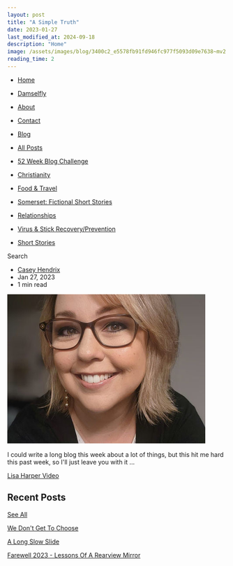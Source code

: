 ```yaml
---
layout: post
title: "A Simple Truth"
date: 2023-01-27
last_modified_at: 2024-09-18
description: "Home"
image: /assets/images/blog/3400c2_e5578fb91fd946fc977f5093d09e7638~mv2.jpg
reading_time: 2
---
```


*   [Home](https://www.goldenblogbycasey.com/)
    
*   [Damselfly](https://www.goldenblogbycasey.com/about-5)
    
*   [About](https://www.goldenblogbycasey.com/blank-1)
    
*   [Contact](https://www.goldenblogbycasey.com/blank-3)
    
*   [Blog](https://www.goldenblogbycasey.com/blog)
    

*   [All Posts](https://www.goldenblogbycasey.com/blog)
*   [52 Week Blog Challenge](https://www.goldenblogbycasey.com/blog/categories/52-week-blog-challenge)
*   [Christianity](https://www.goldenblogbycasey.com/blog/categories/christianity)
*   [Food & Travel](https://www.goldenblogbycasey.com/blog/categories/food-travel)
*   [Somerset: Fictional Short Stories](https://www.goldenblogbycasey.com/blog/categories/somerset-fictional-short-stories)
*   [Relationships](https://www.goldenblogbycasey.com/blog/categories/relationships)
*   [Virus & Stick Recovery/Prevention](https://www.goldenblogbycasey.com/blog/categories/virus-stick-recovery/prevention)
*   [Short Stories](https://www.goldenblogbycasey.com/blog/categories/short-stories)

Search

*   [Casey Hendrix](https://www.goldenblogbycasey.com/profile/casey-m-hendrix/profile)
*   Jan 27, 2023
*   1 min read

![ree](/assets/images/blog/3400c2_e5578fb91fd946fc977f5093d09e7638~mv2.jpg)

I could write a long blog this week about a lot of things, but this hit me hard this past week, so I'll just leave you with it ...

[Lisa Harper Video](https://www.facebook.com/reel/496080049276184/?sfnsn=mo&mibextid=6aamW6)

Recent Posts
------------

[See All](https://www.goldenblogbycasey.com/blog)

[](https://www.goldenblogbycasey.com/post/we-don-t-get-to-choose)

[We Don't Get To Choose](https://www.goldenblogbycasey.com/post/we-don-t-get-to-choose)

[](https://www.goldenblogbycasey.com/post/a-long-slow-slide)

[A Long Slow Slide](https://www.goldenblogbycasey.com/post/a-long-slow-slide)

[](https://www.goldenblogbycasey.com/post/farewell-2023-lessons-of-a-rearview-mirror)

[Farewell 2023 - Lessons Of A Rearview Mirror](https://www.goldenblogbycasey.com/post/farewell-2023-lessons-of-a-rearview-mirror)
